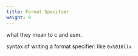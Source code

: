 ```yaml
---
title: Format Specifier
weight: 9
---
```


what they mean to c and asm.

syntax of writing a format specifier: like `0x%016llx`&#x20;
